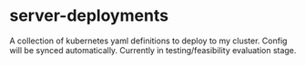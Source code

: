 # server-deployments
A collection of kubernetes yaml definitions to deploy to my cluster. Config will be synced automatically. Currently in testing/feasibility evaluation stage.
